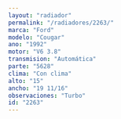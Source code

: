 ```yaml
---
layout: "radiador"
permalink: "/radiadores/2263/"
marca: "Ford"
modelo: "Cougar"
ano: "1992"
motor: "V6 3.8"
transmision: "Automática"
parte: "5628"
clima: "Con clima"
alto: "15"
ancho: "19 11/16"
observaciones: "Turbo"
id: "2263"
---
```


